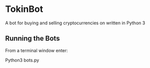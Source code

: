 # TokinBot
A bot for buying and selling cryptocurrencies on  written in Python 3


## Running the Bots
From a terminal window enter:

  Python3 bots.py

